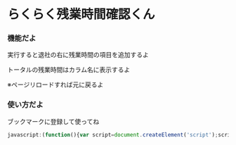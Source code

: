 # らくらく残業時間確認くん

### 機能だよ

実行すると退社の右に残業時間の項目を追加するよ

トータルの残業時間はカラム名に表示するよ

※ページリロードすれば元に戻るよ

### 使い方だよ

ブックマークに登録して使ってね

```javascript
javascript:(function(){var script=document.createElement('script');script.src='https://shirogane0208.github.io/bookmarklet/ts_overtime.js';document.body.appendChild(script);})();
```
